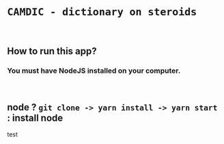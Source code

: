 # `CAMDIC - dictionary on steroids`

<br>

## How to run this app?

### You must have NodeJS installed on your computer.

<br>

## node ? `git clone -> yarn install -> yarn start` : install node

test

